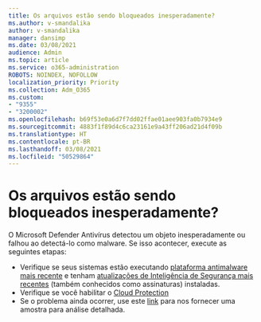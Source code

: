 ```yaml
---
title: Os arquivos estão sendo bloqueados inesperadamente?
ms.author: v-smandalika
author: v-smandalika
manager: dansimp
ms.date: 03/08/2021
audience: Admin
ms.topic: article
ms.service: o365-administration
ROBOTS: NOINDEX, NOFOLLOW
localization_priority: Priority
ms.collection: Adm_O365
ms.custom:
- "9355"
- "3200002"
ms.openlocfilehash: b69f53e0a6d7f7dd02ffae01aee903fa0b7934e9
ms.sourcegitcommit: 4883f1f89d4c6ca23161e9a43ff206ad21d4f09b
ms.translationtype: HT
ms.contentlocale: pt-BR
ms.lasthandoff: 03/08/2021
ms.locfileid: "50529864"
---
```

# <a name="files-are-being-blocked-unexpectedly"></a>Os arquivos estão sendo bloqueados inesperadamente?

O Microsoft Defender Antivírus detectou um objeto inesperadamente ou falhou ao detectá-lo como malware. Se isso acontecer, execute as seguintes etapas:

- Verifique se seus sistemas estão executando [plataforma antimalware mais recente](https://docs.microsoft.com/windows/security/threat-protection/microsoft-defender-antivirus/manage-updates-baselines-microsoft-defender-antivirus) e tenham [atualizações de Inteligência de Segurança mais recentes](https://www.microsoft.com/security/encyclopedia/adlpackages.aspx) (também conhecidos como assinaturas) instaladas.
- Verifique se você habilitar o [Cloud Protection](https://docs.microsoft.com/windows/security/threat-protection/microsoft-defender-antivirus/enable-cloud-protection-microsoft-defender-antivirus)
- Se o problema ainda ocorrer, use este [link](https://www.microsoft.com/wdsi/filesubmission) para nos fornecer uma amostra para análise detalhada.
